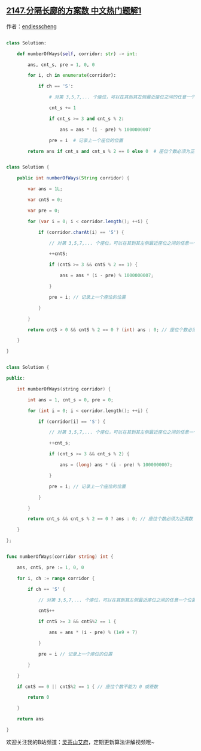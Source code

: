 ## [2147.分隔长廊的方案数 中文热门题解1](https://leetcode.cn/problems/number-of-ways-to-divide-a-long-corridor/solutions/100000/an-zhao-ti-yi-mo-ni-o1-e-wai-kong-jian-b-5oqd)

作者：[endlesscheng](https://leetcode.cn/u/endlesscheng)

```Python [sol1-Python3]
class Solution:
    def numberOfWays(self, corridor: str) -> int:
        ans, cnt_s, pre = 1, 0, 0
        for i, ch in enumerate(corridor):
            if ch == 'S':
                # 对第 3,5,7,... 个座位，可以在其到其左侧最近座位之间的任意一个位置放置屏风
                cnt_s += 1
                if cnt_s >= 3 and cnt_s % 2:
                    ans = ans * (i - pre) % 1000000007
                pre = i  # 记录上一个座位的位置
        return ans if cnt_s and cnt_s % 2 == 0 else 0  # 座位个数必须为正偶数
```

```java [sol1-Java]
class Solution {
    public int numberOfWays(String corridor) {
        var ans = 1L;
        var cntS = 0;
        var pre = 0;
        for (var i = 0; i < corridor.length(); ++i) {
            if (corridor.charAt(i) == 'S') {
                // 对第 3,5,7,... 个座位，可以在其到其左侧最近座位之间的任意一个位置放置屏风
                ++cntS;
                if (cntS >= 3 && cntS % 2 == 1) {
                    ans = ans * (i - pre) % 1000000007;
                }
                pre = i; // 记录上一个座位的位置 
            }
        }
        return cntS > 0 && cntS % 2 == 0 ? (int) ans : 0; // 座位个数必须为正偶数
    }
}
```

```C++ [sol1-C++]
class Solution {
public:
    int numberOfWays(string corridor) {
        int ans = 1, cnt_s = 0, pre = 0;
        for (int i = 0; i < corridor.length(); ++i) {
            if (corridor[i] == 'S') {
                // 对第 3,5,7,... 个座位，可以在其到其左侧最近座位之间的任意一个位置放置屏风
                ++cnt_s;
                if (cnt_s >= 3 && cnt_s % 2) {
                    ans = (long) ans * (i - pre) % 1000000007;
                }
                pre = i; // 记录上一个座位的位置
            }
        }
        return cnt_s && cnt_s % 2 == 0 ? ans : 0; // 座位个数必须为正偶数
    }
};
```



```go [sol1-Go]
func numberOfWays(corridor string) int {
	ans, cntS, pre := 1, 0, 0
	for i, ch := range corridor {
		if ch == 'S' {
			// 对第 3,5,7,... 个座位，可以在其到其左侧最近座位之间的任意一个位置放置屏风
			cntS++
			if cntS >= 3 && cntS%2 == 1 {
				ans = ans * (i - pre) % (1e9 + 7)
			}
			pre = i // 记录上一个座位的位置
		}
	}
	if cntS == 0 || cntS%2 == 1 { // 座位个数不能为 0 或奇数
		return 0
	}
	return ans
}
```

欢迎关注我的B站频道：[灵茶山艾府](https://space.bilibili.com/206214)，定期更新算法讲解视频哦~
